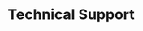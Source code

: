 <?xml version="1.0" encoding="utf-8"?>
<html xmlns:MadCap="http://www.madcapsoftware.com/Schemas/MadCap.xsd" MadCap:lastBlockDepth="4" MadCap:lastHeight="113" MadCap:lastWidth="1925" class="reference">
    <head><title>Technical Support</title>
    </head>
    <body>
        <h1 class="Heading1">Technical Support</h1>
    </body>
</html>
